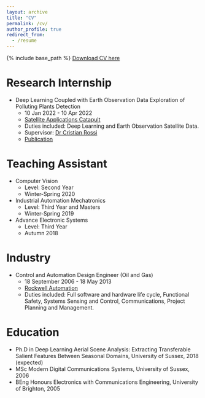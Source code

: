 ```yaml
---
layout: archive
title: "CV"
permalink: /cv/
author_profile: true
redirect_from:
  - /resume
---
```


{% include base_path %}
[Download CV here](https://github.com/gvsam7/gvsam7.github.io/blob/master/files/cv.pdf)

Research Internship
======
* Deep Learning Coupled with Earth Observation Data Exploration of Polluting Plants Detection
  * 10 Jan 2022 - 10 Apr 2022
  * [Satellite Applications Catapult](https://sa.catapult.org.uk/)
  * Duties included: Deep Learning and Earth Observation Satellite Data.
  * Supervisor: [Dr Cristian Rossi](https://ieeexplore.ieee.org/author/37590354100)
  * [Publication](https://ieeexplore.ieee.org/abstract/document/9883772)

Teaching Assistant
======
* Computer Vision
  * Level: Second Year
  * Winter-Spring 2020
* Industrial Automation Mechatronics
  * Level: Third Year and Masters
  * Winter-Spring 2019
* Advance Electronic Systems
  * Level: Third Year
  * Autumn 2018

Industry
======
* Control and Automation Design Engineer (Oil and Gas)
  * 18 September 2006 - 18 May 2013
  * [Rockwell Automation](https://www.rockwellautomation.com/en-us.html)
  * Duties included: Full software and hardware life cycle, Functional Safety, Systems Sensing and Control, Communications, Project Planning and Management.

Education
======
* Ph.D in Deep Learning Aerial Scene Analysis: Extracting Transferable Salient Features Between Seasonal Domains, University of Sussex, 2018 (expected)
* MSc Modern Digital Communications Systems, University of Sussex, 2006
* BEng Honours Electronics with Communications Engineering, University of Brighton, 2005


<!-- Work experience
======
* Summer 2015: Research Assistant
  * Github University
  * Duties included: Tagging issues
  * Supervisor: Professor Git

* Fall 2015: Research Assistant
  * Github University
  * Duties included: Merging pull requests
  * Supervisor: Professor Hub

Skills
======
* Skill 1
* Skill 2
  * Sub-skill 2.1
  * Sub-skill 2.2
  * Sub-skill 2.3
* Skill 3

Publications
======
  <ul>{% for post in site.publications %}
    {% include archive-single-cv.html %}
  {% endfor %}</ul>

Talks
======
  <ul>{% for post in site.talks %}
    {% include archive-single-talk-cv.html %}
  {% endfor %}</ul>

Teaching
======
  <ul>{% for post in site.teaching %}
    {% include archive-single-cv.html %}
  {% endfor %}</ul>

Service and leadership
======
* Currently signed in to 43 different slack teams -->

